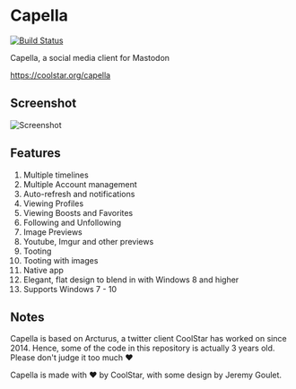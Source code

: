 # Capella

[![Build Status](https://ci.appveyor.com/project/cybercatgurrl/capella/)](https://ci.appveyor.com/api/projects/status/32r7s2skrgm9ubva?svg=true)

Capella, a social media client for Mastodon

https://coolstar.org/capella

## Screenshot

![Screenshot](https://coolstar.org/capella/screenshot.jpg)

## Features

1. Multiple timelines
2. Multiple Account management
3. Auto-refresh and notifications
4. Viewing Profiles
5. Viewing Boosts and Favorites
6. Following and Unfollowing
7. Image Previews
8. Youtube, Imgur and other previews
9. Tooting
10. Tooting with images
11. Native app
12. Elegant, flat design to blend in with Windows 8 and higher
13. Supports Windows 7 - 10

## Notes

Capella is based on Arcturus, a twitter client CoolStar has worked on since 2014. Hence, some of the code in this repository is actually 3 years old. Please don't judge it too much ❤

Capella is made with ❤ by CoolStar, with some design by Jeremy Goulet.
